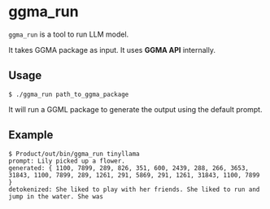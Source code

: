 # ggma_run

`ggma_run` is a tool to run LLM model.

It takes GGMA package as input. It uses **GGMA API** internally.

## Usage

```
$ ./ggma_run path_to_ggma_package
```

It will run a GGML package to generate the output using the default prompt.

## Example

```
$ Product/out/bin/ggma_run tinyllama
prompt: Lily picked up a flower.
generated: { 1100, 7899, 289, 826, 351, 600, 2439, 288, 266, 3653, 31843, 1100, 7899, 289, 1261, 291, 5869, 291, 1261, 31843, 1100, 7899 }
detokenized: She liked to play with her friends. She liked to run and jump in the water. She was
```
